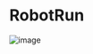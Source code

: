 # RobotRun

![image](https://user-images.githubusercontent.com/38196270/206933570-bd87ab6c-7a57-4165-963d-1b47045c2ee2.png)

